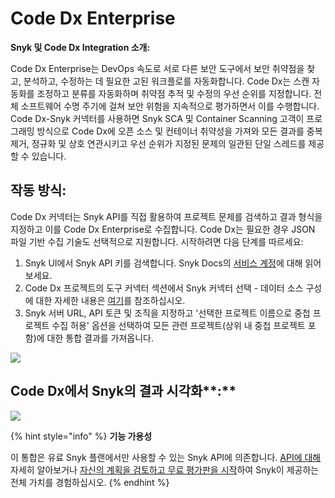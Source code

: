 # Code Dx Enterprise

**Snyk 및 Code Dx Integration 소개:**

Code Dx Enterprise는 DevOps 속도로 서로 다른 보안 도구에서 보안 취약점을 찾고, 분석하고, 수정하는 데 필요한 고된 워크플로를 자동화합니다. Code Dx는 스캔 자동화를 조정하고 분류를 자동화하며 취약점 추적 및 수정의 우선 순위를 지정합니다. 전체 소프트웨어 수명 주기에 걸쳐 보안 위험을 지속적으로 평가하면서 이를 수행합니다. Code Dx-Snyk 커넥터를 사용하면 Snyk SCA 및 Container Scanning 고객이 프로그래밍 방식으로 Code Dx에 오픈 소스 및 컨테이너 취약성을 가져와 모든 결과를 중복 제거, 정규화 및 상호 연관시키고 우선 순위가 지정된 문제의 일관된 단일 스레드를 제공할 수 있습니다.

## 작동 방식:

Code Dx 커넥터는 Snyk API를 직접 활용하여 프로젝트 문제를 검색하고 결과 형식을 지정하고 이를 Code Dx Enterprise로 수집합니다. Code Dx는 필요한 경우 JSON 파일 기반 수집 기술도 선택적으로 지원합니다. 시작하려면 다음 단계를 따르세요:

1. Snyk UI에서 Snyk API 키를 검색합니다. Snyk Docs의 [서비스 계정](../managing-integrations/service-accounts.md)에 대해 읽어보세요.
2. Code Dx 프로젝트의 도구 커넥터 섹션에서 Snyk 커넥터 선택 - 데이터 소스 구성에 대한 자세한 내용은 [여기](https://codedx.com/Documentation/UserGuide.html#ToolConnectors)를 참조하십시오.
3. Snyk 서버 URL, API 토큰 및 조직을 지정하고 '선택한 프로젝트 이름으로 중첩 프로젝트 수집 허용' 옵션을 선택하여 모든 관련 프로젝트(상위 내 중첩 프로젝트 포함)에 대한 통합 결과를 가져옵니다.

![](../../../.gitbook/assets/sample-app.png)

## Code Dx에서 Snyk의 결과 시각화**:**

![](../../../.gitbook/assets/mceclip0-26-.png)

{% hint style="info" %}
**기능 가용성**

이 통합은 유료 Snyk 플랜에서만 사용할 수 있는 Snyk API에 의존합니다. [API에 대해](https://github.com/snyk/user-docs/tree/54e0dec0fe0e081d49f34119a9018499ad5c9e96/integrations/vulnerability-management-tools/code-dx-enterprise/README.md) 자세히 알아보거나 [자신의 계획을 검토하고 무료 평가판을 시작](https://app.snyk.io/manage/billing)하여 Snyk이 제공하는 전체 가치를 경험하십시오.
{% endhint %}
